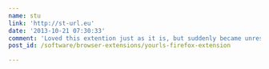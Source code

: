 ```yaml
---
name: stu
link: 'http://st-url.eu'
date: '2013-10-21 07:30:33'
comment: 'Loved this extention just as it is, but suddenly became unresponsive on all my machines.   The test button works with a good response as does "browse to api" but a request to shorten just leaves me waiting for a dialog, I have even upped the wait time to 9 seconds.  v1.5  FF24.0 win xp&amp;vista.'
post_id: /software/browser-extensions/yourls-firefox-extension

---
```



